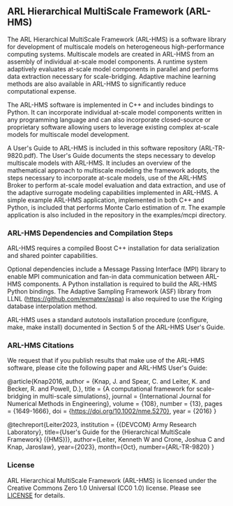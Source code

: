 ## ARL Hierarchical MultiScale Framework (ARL-HMS)

The ARL Hierarchical MultiScale Framework (ARL-HMS) is a software
library for development of multiscale models on heterogeneous
high-performance computing systems. Multiscale models are created in
ARL-HMS from an assembly of individual at-scale model components. A
runtime system adaptively evaluates at-scale model components in
parallel and performs data extraction necessary for
scale-bridging. Adaptive machine learning methods are also available
in ARL-HMS to significantly reduce computational expense.

The ARL-HMS software is implemented in C++ and includes bindings to
Python. It can incorporate individual at-scale model components
written in any programming language and can also incorporate
closed-source or proprietary software allowing users to leverage
existing complex at-scale models for multiscale model development.

A User's Guide to ARL-HMS is included in this software repository
(ARL-TR-9820.pdf). The User's Guide documents the steps necessary to
develop multiscale models with ARL-HMS. It includes an overview of the
mathematical approach to multiscale modeling the framework adopts, the
steps necessary to incorporate at-scale models, use of the ARL-HMS
Broker to perform at-scale model evaluation and data extraction, and
use of the adaptive surrogate modeling capabilities implemented in
ARL-HMS. A simple example ARL-HMS application, implemented in both C++
and Python, is included that performs Monte Carlo estimation of
$\pi$. The example application is also included in the repository in
the examples/mcpi directory.

### ARL-HMS Dependencies and Compilation Steps

ARL-HMS requires a compiled Boost C++ installation for data
serialization and shared pointer capabilities.

Optional dependencies include a Message Passing Interface (MPI)
library to enable MPI communication and fan-in data communication
between ARL-HMS components. A Python installation is required to build
the ARL-HMS Python bindings. The Adaptive Sampling Framework (ASF)
library from LLNL (https://github.com/exmatex/aspa) is also required
to use the Kriging database interpolation method.

ARL-HMS uses a standard autotools installation procedure (configure,
make, make install) documented in Section 5 of the ARL-HMS User's
Guide.

### ARL-HMS Citations

We request that if you publish results that make use of the ARL-HMS
software, please cite the following paper and ARL-HMS User's Guide:

@article{Knap2016,
  author = {Knap, J. and Spear, C. and Leiter, K. and Becker, R. and Powell, D.},
  title = {A computational framework for scale-bridging in multi-scale simulations},
  journal = {International Journal for Numerical Methods in Engineering},
  volume = {108},
  number = {13},
  pages = {1649-1666},
  doi = {https://doi.org/10.1002/nme.5270},
  year = {2016}
}

@techreport{Leiter2023,
  institution = {{DEVCOM} Army Research Laboratory},
  title={User's Guide for the {Hierarchical MultiScale Framework} ({HMS})},
  author={Leiter, Kenneth W and Crone, Joshua C and Knap, Jaroslaw},
  year={2023},
  month={Oct},
  number={ARL-TR-9820}
}

### License

ARL Hierarchical MultiScale Framework (ARL-HMS) is licensed under the
Creative Commons Zero 1.0 Universal (CC0 1.0) license. Please see
[LICENSE](LICENSE) for details.
